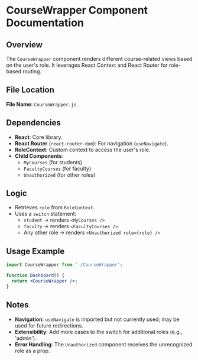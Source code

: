 
# CourseWrapper Component Documentation

## Overview
The `CourseWrapper` component renders different course-related views based on the user's role. It leverages React Context and React Router for role-based routing.

## File Location
**File Name**: `CourseWrapper.js`

## Dependencies
- **React**: Core library.
- **React Router** (`react-router-dom`): For navigation (`useNavigate`).
- **RoleContext**: Custom context to access the user's role.
- **Child Components**:
  - `MyCourses` (for students)
  - `FacultyCourses` (for faculty)
  - `Unauthorized` (for other roles)

## Logic
- Retrieves `role` from `RoleContext`.
- Uses a `switch` statement:
  - `student` → renders `<MyCourses />`
  - `faculty` → renders `<FacultyCourses />`
  - Any other role → renders `<Unauthorized role={role} />`

## Usage Example
```jsx
import CourseWrapper from './CourseWrapper';

function Dashboard() {
  return <CourseWrapper />;
}
```

## Notes
- **Navigation**: `useNavigate` is imported but not currently used; may be used for future redirections.
- **Extensibility**: Add more cases to the switch for additional roles (e.g., 'admin').
- **Error Handling**: The `Unauthorized` component receives the unrecognized role as a prop.
